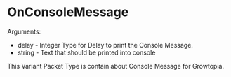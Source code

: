 # OnConsoleMessage
Arguments:
- delay - Integer Type for Delay to print the Console Message.
- string - Text that should be printed into console

This Variant Packet Type is contain about Console Message for Growtopia.